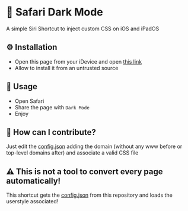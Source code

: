 # 🌙 Safari Dark Mode

A simple Siri Shortcut to inject custom CSS on iOS and iPadOS

## ⚙️ Installation
- Open this page from your iDevice and open [this link](https://www.icloud.com/shortcuts/af5346b79c43446ca10cfa04e81a69c8)
- Allow to install it from an untrusted source

## 📲 Usage
- Open Safari
- Share the page with `Dark Mode`
- Enjoy

## 💬 How can I contribute?
Just edit the [config.json](config.json) adding the domain (without any www before or top-level domains after) and associate a valid CSS file

## ⚠️ This is not a tool to convert every page automatically!
This shortcut gets the [config.json](config.json) from this repository and loads the userstyle associated!